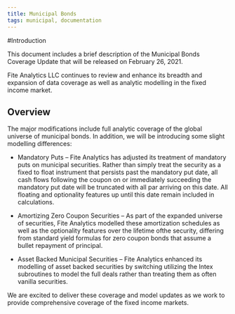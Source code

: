```yaml
---
title: Municipal Bonds
tags: municipal, documentation
---
```


#Introduction

This document includes a brief description of the Municipal Bonds Coverage Update that will be released on February 26, 2021.  

Fite Analytics LLC continues to review and enhance its breadth and expansion of data coverage as well as analytic modelling 
in the fixed income market.

## Overview 

The major modifications include full analytic coverage of the global universe of municipal bonds.  In addition, we will 
be introducing some slight modelling differences:

- Mandatory Puts – Fite Analytics has adjusted its treatment of mandatory puts on municipal securities.  Rather than 
  simply treat the security as a fixed to float instrument that persists past the mandatory put date, all cash flows 
  following the coupon on or immediately succeeding the mandatory put date will be truncated with all par arriving 
  on this date.  All floating and optionality features up until this date remain included in calculations.
  
- Amortizing Zero Coupon Securities – As part of the expanded universe of securities, Fite Analytics modelled these 
  amortization schedules as well as the optionality features over the lifetime ofthe security, differing from standard 
  yield formulas for zero coupon bonds that assume a bullet repayment of principal.
  
- Asset Backed Municipal Securities – Fite Analytics enhanced its modelling of asset backed securities by switching 
  utilizing the Intex subroutines to model the full deals rather than treating them as often vanilla securities. 
  
We are excited to deliver these coverage and model updates as we work to provide comprehensive coverage of the fixed 
income markets.